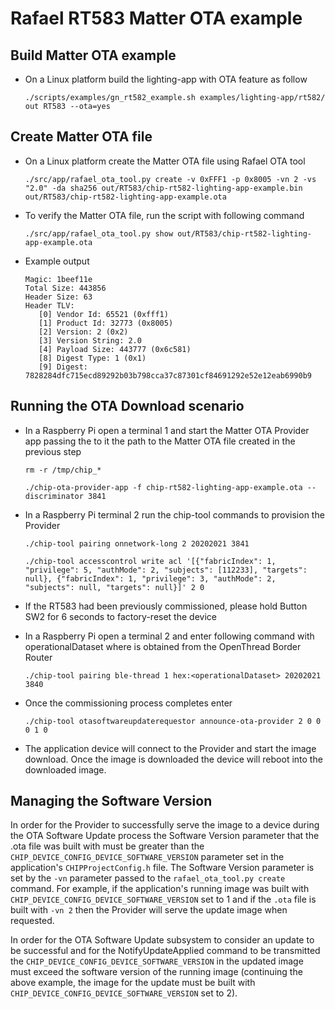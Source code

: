 # Rafael RT583 Matter OTA example

## Build Matter OTA example

- On a Linux platform build the lighting-app with OTA feature as follow

      ./scripts/examples/gn_rt582_example.sh examples/lighting-app/rt582/ out RT583 --ota=yes

## Create Matter OTA file
- On a Linux platform create the Matter OTA file using Rafael OTA tool

      ./src/app/rafael_ota_tool.py create -v 0xFFF1 -p 0x8005 -vn 2 -vs "2.0" -da sha256 out/RT583/chip-rt582-lighting-app-example.bin out/RT583/chip-rt582-lighting-app-example.ota
        
- To verify the Matter OTA file, run the script with following command
        
      ./src/app/rafael_ota_tool.py show out/RT583/chip-rt582-lighting-app-example.ota

- Example output

      Magic: 1beef11e
      Total Size: 443856
      Header Size: 63
      Header TLV:
         [0] Vendor Id: 65521 (0xfff1)
         [1] Product Id: 32773 (0x8005)
         [2] Version: 2 (0x2)
         [3] Version String: 2.0
         [4] Payload Size: 443777 (0x6c581)
         [8] Digest Type: 1 (0x1)
         [9] Digest: 7828284dfc715ecd89292b03b798cca37c87301cf84691292e52e12eab6990b9

## Running the OTA Download scenario

- In a Raspberry Pi open a terminal 1 and start the Matter OTA Provider app passing the to it the path to the Matter OTA file created in the previous step

      rm -r /tmp/chip_*
        
      ./chip-ota-provider-app -f chip-rt582-lighting-app-example.ota --discriminator 3841

- In a Raspberry Pi terminal 2 run the chip-tool commands to provision the Provider

      ./chip-tool pairing onnetwork-long 2 20202021 3841

      ./chip-tool accesscontrol write acl '[{"fabricIndex": 1, "privilege": 5, "authMode": 2, "subjects": [112233], "targets": null}, {"fabricIndex": 1, "privilege": 3, "authMode": 2, "subjects": null, "targets": null}]' 2 0

- If the RT583 had been previously commissioned, please hold Button SW2 for
    6 seconds to factory-reset the device
    
- In a Raspberry Pi open a terminal 2 and enter following command with operationalDataset where is obtained from the OpenThread Border Router

      ./chip-tool pairing ble-thread 1 hex:<operationalDataset> 20202021 3840

- Once the commissioning process completes enter

      ./chip-tool otasoftwareupdaterequestor announce-ota-provider 2 0 0 0 1 0

- The application device will connect to the Provider and start the image
    download. Once the image is downloaded the device will reboot into the
    downloaded image.

## Managing the Software Version

In order for the Provider to successfully serve the image to a device during the
OTA Software Update process the Software Version parameter that the .ota file
was built with must be greater than the
`CHIP_DEVICE_CONFIG_DEVICE_SOFTWARE_VERSION` parameter set in the application's
`CHIPProjectConfig.h` file. The Software Version parameter is set by the `-vn`
parameter passed to the `rafael_ota_tool.py create` command. For example, if the
application's running image was built with
`CHIP_DEVICE_CONFIG_DEVICE_SOFTWARE_VERSION` set to 1 and if the `.ota` file is
built with `-vn 2` then the Provider will serve the update image when requested.

In order for the OTA Software Update subsystem to consider an update to be
successful and for the NotifyUpdateApplied command to be transmitted the
`CHIP_DEVICE_CONFIG_DEVICE_SOFTWARE_VERSION` in the updated image must exceed the
software version of the running image (continuing the above example, the image
for the update must be built with `CHIP_DEVICE_CONFIG_DEVICE_SOFTWARE_VERSION` set
to 2).
